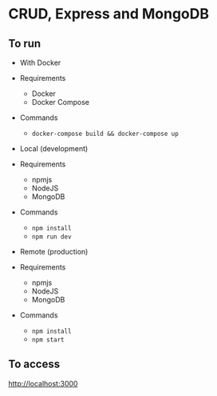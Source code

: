 # CRUD, Express and MongoDB

## To run

 - With Docker
  - Requirements
    - Docker
    - Docker Compose
  - Commands
    - `docker-compose build && docker-compose up`

 - Local (development)
  - Requirements
    - npmjs
    - NodeJS
    - MongoDB

  - Commands
    - `npm install`
    - `npm run dev`

 - Remote (production)
  - Requirements
    - npmjs
    - NodeJS
    - MongoDB

  - Commands
    - `npm install`
    - `npm start`

## To access
[http://localhost:3000](http://localhost:3000)



